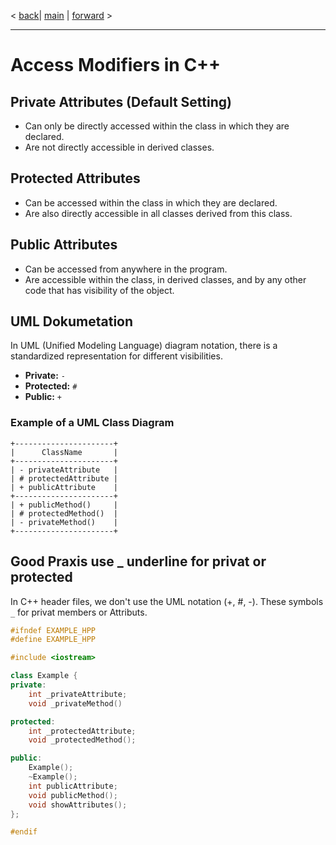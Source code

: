 < [back](cpp00_05_class_members_and_attributs.md)| [main](/) | [forward](cpp00_07_use_this_pointer.md)  >

---

# Access Modifiers in C++

## Private Attributes (Default Setting)

- Can only be directly accessed within the class in which they are declared.
- Are not directly accessible in derived classes.

## Protected Attributes

- Can be accessed within the class in which they are declared.
- Are also directly accessible in all classes derived from this class.

## Public Attributes

- Can be accessed from anywhere in the program.
- Are accessible within the class, in derived classes, and by any other code that has visibility of the object.

## UML Dokumetation
In UML (Unified Modeling Language) diagram notation, there is a standardized representation for different visibilities.

- **Private:** `-`
- **Protected:** `#`
- **Public:** `+`

### Example of a UML Class Diagram

```plaintext
+----------------------+
|      ClassName       |
+----------------------+
| - privateAttribute   |
| # protectedAttribute |
| + publicAttribute    |
+----------------------+
| + publicMethod()     |
| # protectedMethod()  |
| - privateMethod()    |
+----------------------+
```

## Good Praxis use **_** underline for privat or protected  

In C++ header files, we don't use the UML notation (+, #, -). These symbols `_` for privat members or Attributs.

```cpp
#ifndef EXAMPLE_HPP
#define EXAMPLE_HPP

#include <iostream>

class Example {
private:
    int _privateAttribute;
    void _privateMethod() 

protected:
    int _protectedAttribute;
    void _protectedMethod();

public:
	Example();
	~Example();
    int publicAttribute;
    void publicMethod();
    void showAttributes();
};

#endif
```


